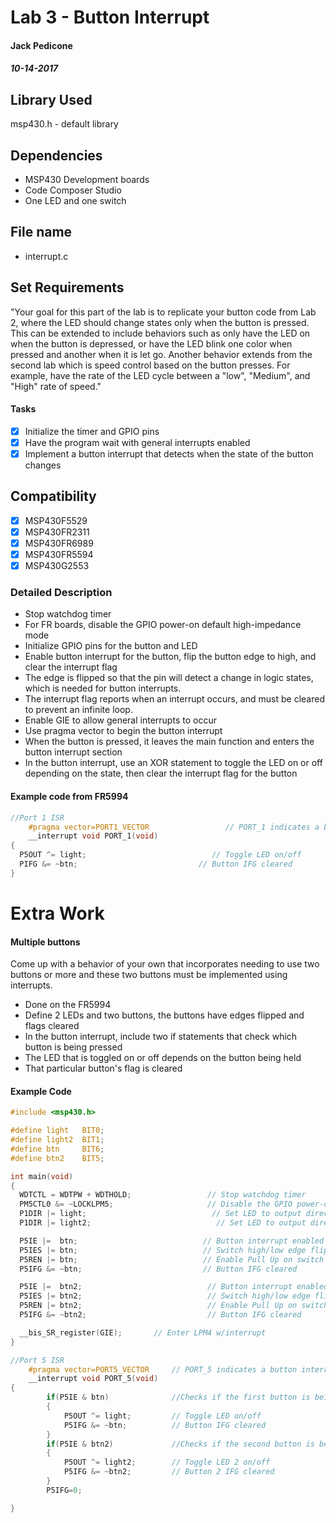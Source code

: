 # Lab 3 - Button Interrupt
#### Jack Pedicone
##### 10-14-2017

## Library Used
msp430.h - default library

## Dependencies
* MSP430 Development boards
* Code Composer Studio
* One LED and one switch

## File name
* interrupt.c

## Set Requirements
"Your goal for this part of the lab is to replicate your button code from Lab 2, where the LED should change states only when the button is pressed. This can be extended to include behaviors such as only have the LED on when the button is depressed, or have the LED blink one color when pressed and another when it is let go. Another behavior extends from the second lab which is speed control based on the button presses. For example, have the rate of the LED cycle between a "low", "Medium", and "High" rate of speed."

#### Tasks
* [x] Initialize the timer and GPIO pins
* [x] Have the program wait with general interrupts enabled
* [x] Implement a button interrupt that detects when the state of the button changes

## Compatibility
* [x] MSP430F5529
* [x] MSP430FR2311
* [x] MSP430FR6989
* [x] MSP430FR5594
* [x] MSP430G2553

### Detailed Description

* Stop watchdog timer
* For FR boards, disable the GPIO power-on default high-impedance mode
* Initialize GPIO pins for the button and LED
* Enable button interrupt for the button, flip the button edge to high, and clear the interrupt flag
* The edge is flipped so that the pin will detect a change in logic states, which is needed for button interrupts.
* The interrupt flag reports when an interrupt occurs, and must be cleared to prevent an infinite loop.
* Enable GIE to allow general interrupts to occur
* Use pragma vector to begin the button interrupt
* When the button is pressed, it leaves the main function and enters the button interrupt section
* In the button interrupt, use an XOR statement to toggle the LED on or off depending on the state, then clear the interrupt flag for the button 


#### Example code from FR5994

```C
//Port 1 ISR
    #pragma vector=PORT1_VECTOR					// PORT_1 indicates a button interrupt
    __interrupt void PORT_1(void)
{
  P5OUT ^= light;                            // Toggle LED on/off
  PIFG &= ~btn;                           // Button IFG cleared
}

```

# Extra Work

#### Multiple buttons
Come up with a behavior of your own that incorporates needing to use two buttons or more and these two buttons must be implemented using interrupts.

* Done on the FR5994
* Define 2 LEDs and two buttons, the buttons have edges flipped and flags cleared
* In the button interrupt, include two if statements that check which button is being pressed
* The LED that is toggled on or off depends on the button being held
* That particular button's flag is cleared

#### Example Code
```C
#include <msp430.h>

#define light   BIT0;
#define light2  BIT1;
#define btn     BIT6;
#define btn2    BIT5;

int main(void)
{
  WDTCTL = WDTPW + WDTHOLD;                 // Stop watchdog timer
  PM5CTL0 &= ~LOCKLPM5;                     // Disable the GPIO power-on default high-impedance mode
  P1DIR |= light;                            // Set LED to output direction
  P1DIR |= light2;                            // Set LED to output direction

  P5IE |=  btn;                            // Button interrupt enabled
  P5IES |= btn;                            // Switch high/low edge flipped
  P5REN |= btn;                            // Enable Pull Up on switch
  P5IFG &= ~btn;                           // Button IFG cleared

  P5IE |=  btn2;                            // Button interrupt enabled
  P5IES |= btn2;                            // Switch high/low edge flipped
  P5REN |= btn2;                            // Enable Pull Up on switch
  P5IFG &= ~btn2;                           // Button IFG cleared

  __bis_SR_register(GIE);       // Enter LPM4 w/interrupt
}

//Port 5 ISR
    #pragma vector=PORT5_VECTOR     // PORT_5 indicates a button interrupt
    __interrupt void PORT_5(void)
{
        if(P5IE & btn)				//Checks if the first button is being held down
        {
            P5OUT ^= light;         // Toggle LED on/off
            P5IFG &= ~btn;          // Button IFG cleared
        }
        if(P5IE & btn2)				//Checks if the second button is being held down
        {
            P5OUT ^= light2;        // Toggle LED 2 on/off
            P5IFG &= ~btn2;         // Button 2 IFG cleared
        }
        P5IFG=0;

}

```

